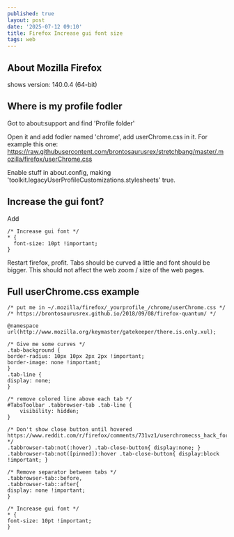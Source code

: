 ```yaml
---
published: true
layout: post
date: '2025-07-12 09:10'
title: Firefox Increase gui font size
tags: web 
---
```

## About Mozilla Firefox

shows version: 140.0.4 (64-bit)

## Where is my profile fodler

Got to about:support and find 'Profile folder'

Open it and add fodler named 'chrome', add userChrome.css in it. For example this one:  
<https://raw.githubusercontent.com/brontosaurusrex/stretchbang/master/.mozilla/firefox/userChrome.css>

Enable stuff in about.config, making 'toolkit.legacyUserProfileCustomizations.stylesheets' true.

## Increase the gui font?

Add

    /* Increase gui font */
    * {
      font-size: 10pt !important;
    }

Restart firefox, profit. Tabs should be curved a little and font should be bigger. This should not affect the web zoom / size of the web pages.

## Full userChrome.css example

    /* put me in ~/.mozilla/firefox/_yourprofile_/chrome/userChrome.css */
    /* https://brontosaurusrex.github.io/2018/09/08/firefox-quantum/ */
    
    @namespace url(http://www.mozilla.org/keymaster/gatekeeper/there.is.only.xul);
    
    /* Give me some curves */
    .tab-background {
    border-radius: 10px 10px 2px 2px !important;
    border-image: none !important;
    }
    .tab-line {
    display: none;
    }
    
    /* remove colored line above each tab */
    #TabsToolbar .tabbrowser-tab .tab-line {
        visibility: hidden;
    }
    
    /* Don't show close button until hovered https://www.reddit.com/r/firefox/comments/731vz1/userchromecss_hack_for_showing_close_button_on/ */
    .tabbrowser-tab:not(:hover) .tab-close-button{ display:none; }
    .tabbrowser-tab:not([pinned]):hover .tab-close-button{ display:block !important; }
    
    /* Remove separator between tabs */
    .tabbrowser-tab::before, 
    .tabbrowser-tab::after{
    display: none !important;
    }
    
    /* Increase gui font */
    * {
    font-size: 10pt !important;
    }